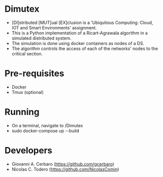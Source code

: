 # Dimutex
- [DI]stributed [MUT]ual [EX]clusion is a 'Ubiquitous Computing: Cloud, IOT and Smart Environments' assignment.
- This is a Python implementation of a Ricart-Agrawala algorithm in a simulated distributed system.
- The simulation is done using docker containers as nodes of a DS.
- The algorithm controls the access of each of the networks' nodes to the critical section.

# Pre-requisites
- Docker
- Tmux (optional)

# Running
- On a terminal, navigate to /Dimutex
- sudo docker-compose up --build


# Developers
- Giovanni A. Cerbaro (https://github.com/gcerbaro)
- Nicolas C. Todero (https://github.com/NicolasComin)